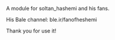 A module for soltan_hashemi and his fans.

His Bale channel: ble.ir/fanofheshemi

Thank you for use it!
